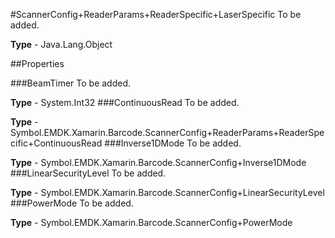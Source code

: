 #ScannerConfig+ReaderParams+ReaderSpecific+LaserSpecific
To be added.

**Type** - Java.Lang.Object

##Properties

###BeamTimer
To be added.

**Type** - System.Int32
###ContinuousRead
To be added.

**Type** - Symbol.EMDK.Xamarin.Barcode.ScannerConfig+ReaderParams+ReaderSpecific+ContinuousRead
###Inverse1DMode
To be added.

**Type** - Symbol.EMDK.Xamarin.Barcode.ScannerConfig+Inverse1DMode
###LinearSecurityLevel
To be added.

**Type** - Symbol.EMDK.Xamarin.Barcode.ScannerConfig+LinearSecurityLevel
###PowerMode
To be added.

**Type** - Symbol.EMDK.Xamarin.Barcode.ScannerConfig+PowerMode


